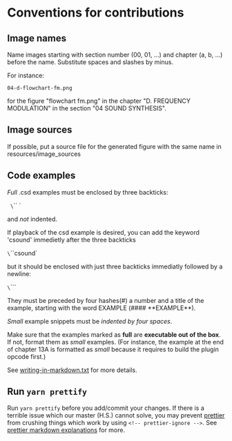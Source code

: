 # Conventions for contributions

## Image names

Name images starting with section number (00, 01, ...) and chapter (a, b, ...)
before the name. Substitute spaces and slashes by minus.

For instance:

    04-d-flowchart-fm.png

for the figure "flowchart fm.png" in the chapter "D. FREQUENCY MODULATION" in the
section "04 SOUND SYNTHESIS".

## Image sources

If possible, put a source file for the generated figure with the same name in
resources/image_sources

## Code examples

_Full_ .csd examples must be enclosed by three backticks:

` \`\`\` `

and _not_ indented.

If playback of the csd example is desired, you can add the keyword 'csound'
immedietly after the three backticks

`\`\`\`csound`

but it should be enclosed with just three backticks immediatly followed by a newline:

`\`\`\``

They must be preceded by four hashes(\#) a number and a title of the example,
starting with the word EXAMPLE (\#\#\#\# \*\*EXAMPLE\*\*).

_Small_ example snippets must be _indented by four spaces_.

Make sure that the examples marked as **full** are **executable out of the box**. If not, format them
as _small_ examples. (For instance, the example at the end of chapter 13A is formatted as _small_ because it requires to build the plugin opcode first.)

See [writing-in-markdown.txt](writing-in-markdown.txt) for more details.

## Run `yarn prettify`

Run `yarn prettify` before you add/commit your changes. If there is a
terrible issue which our master (H.S.) cannot solve, you may prevent
[prettier](https://prettier.io) from crushing things which work by using
`<!-- prettier-ignore -->`. See
[prettier markdown explanations](https://prettier.io/docs/en/ignore.html#markdown)
for more.
